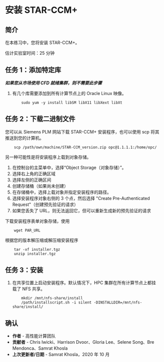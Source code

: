 # 安装 STAR-CCM+

## 简介

在本练习中，您将安装 STAR-CCM+。

估计实验室时间：25 分钟

## 任务 1：添加特定库

_**如果您从市场使用 CFD 就绪集群，则不需要此步骤**_

1.  有几个库需要添加到所有计算节点上的 Oracle Linux 映像。
    
            sudo yum -y install libSM libX11 libXext libXt
        

## 任务 2：下载二进制文件

您可以从 Siemens PLM 网站下载 STAR-CCM+ 安装程序，也可以使用 scp 将其推送到您的计算机。

        scp /path/own/machine/STAR-CCM_version.zip opc@1.1.1.1:/home/opc/
    

另一种可能性是将安装程序上载到对象存储。

1.  在控制台的主菜单中，选择“Object Storage（对象存储）”。
2.  选择右上角的正确区域
3.  选择左侧的正确区间
4.  创建存储桶（如果尚未创建）
5.  在存储桶中，选择上载对象并指定安装程序的路径。
6.  选择安装程序对象右侧的 3 个点，然后选择 "Create Pre-Authenticated Request"（创建预先验证的请求）
7.  如果您丢失了 URL，则无法返回它，但可以重新生成新的预先验证的请求

下载安装程序表单对象存储，使用

        wget PAR_URL
    

根据您的版本解压缩或解压缩安装程序

        tar -xf installer.tgz
        unzip installer.tgz
    

## 任务 3：安装

1.  在共享位置上启动安装程序。默认情况下，HPC 集群在所有计算节点上都挂载了 NFS 共享。
    
            mkdir /mnt/nfs-share/install
            /path/installscript.sh -i silent -DINSTALLDIR=/mnt/nfs-share/install/
        

## 确认

*   **作者** - 高性能计算团队
*   **贡献者** - Chris Iwicki、Harrison Dvoor、Gloria Lee、Selene Song、Bre Mendonca、Samrat Khosla
*   **上次更新者/日期** - Samrat Khosla，2020 年 10 月
